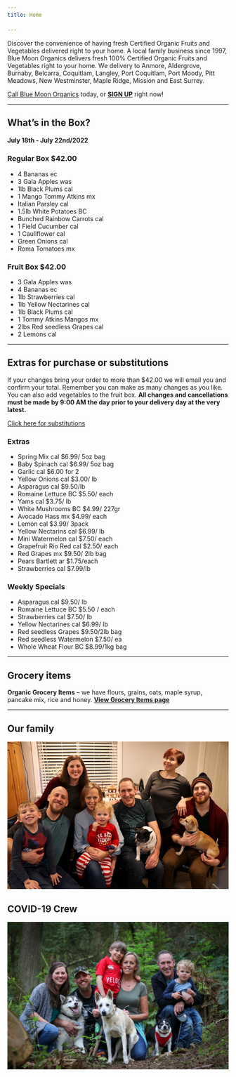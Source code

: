 ```yaml
---
title: Home

---
```

Discover the convenience of having fresh Certified Organic Fruits and Vegetables delivered right to your home. A local family business since 1997, Blue Moon Organics delivers fresh 100% Certified Organic Fruits and Vegetables right to your home. We delivery to Anmore, Aldergrove, Burnaby, Belcarra, Coquitlam, Langley, Port Coquitlam, Port Moody, Pitt Meadows, New Westminster, Maple Ridge, Mission and East Surrey.

[Call Blue Moon Organics](/contact) today, or [**SIGN UP**](/sign-up) right now!

***

## What’s in the Box?

#### **July 18th - July 22nd/2022**

### Regular Box $42.00

* 4 Bananas  ec
* 3 Gala Apples  was
* 1lb Black Plums  cal
* 1 Mango Tommy Atkins  mx
* Italian Parsley  cal
* 1.5lb White Potatoes  BC
* Bunched Rainbow Carrots  cal
* 1 Field Cucumber  cal
* 1 Cauliflower  cal
* Green Onions  cal
* Roma Tomatoes  mx

### Fruit Box $42.00

* 3 Gala Apples  was
* 4 Bananas  ec
* 1lb Strawberries  cal
* 1lb Yellow Nectarines  cal
* 1lb Black Plums  cal
* 1 Tommy Atkins Mangos  mx
* 2lbs Red seedless Grapes  cal
* 2 Lemons  cal

***

## Extras for purchase or substitutions

If your changes bring your order to more than $42.00 we will email you and confirm your total. Remember you can make as many changes as you like. You can also add vegetables to the fruit box. **All changes and cancellations must be made by 9:00 AM the day prior to your delivery day at the very latest.**

[Click here for substitutions](/substitutions "Click here for substitutions")

### Extras

* Spring Mix  cal   $6.99/ 5oz bag
* Baby Spinach cal   $6.99/ 5oz bag
* Garlic  cal   $6.00 for 2
* Yellow Onions  cal   $3.00/ lb
* Asparagus  cal  $9.50/lb
* Romaine Lettuce  BC  $5.50/ each
* Yams  cal   $3.75/ lb
* White Mushrooms BC  $4.99/ 227gr
* Avocado Hass mx  $4.99/ each
* Lemon  cal   $3.99/ 3pack
* Yellow Nectarins  cal   $6.99/ lb
* Mini Watermelon cal  $7.50/ each
* Grapefruit Rio Red  cal  $2.50/ each
* Red Grapes  mx  $9.50/ 2lb bag
* Pears Bartlett  ar  $1.75/each
* Strawberries  cal  $7.99/lb

### Weekly Specials

* Asparagus  cal   $9.50/ lb
* Romaine Lettuce BC  $5.50 / each
* Strawberries  cal  $7.50/ lb
* Yellow Nectarines  cal  $6.99/ lb
* Red seedless Grapes  $9.50/2lb bag
* Red seedless Watermelon $7.50/ ea
* Whole Wheat Flour BC  $8.99/1kg bag

***

## Grocery items

**Organic Grocery Items** – we have flours, grains, oats, maple syrup, pancake mix, rice and honey. [**View Grocery Items page**](/groceries)

***

## Our family

![Our family.](./uploads/IMG_1376-copy.jpg "Our family")

## COVID-19 Crew

![COVID-19 crew.](./uploads/covid.jpg "COVID-19 crew")